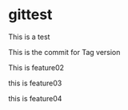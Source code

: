 # gittest
This is a test

This is the commit for Tag version

This is feature02

this is feature03

this is feature04
